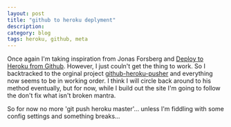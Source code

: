 ```yaml
---
layout: post
title: "github to heroku deplyment"
description:
category: blog
tags: heroku, github, meta
---
```

Once again I'm taking inspiration from Jonas Forsberg and [Deploy to Heroku from Github](http://jonasforsberg.se/2012/07/29/deploy-to-heroku-from-github). However, I just couln't get the thing to work. So I backtracked to the orginal project [github-heroku-pusher](https://github.com/ajlai/github-heroku-pusher) and everything now seems to be in working order. I think I will circle back around to his method eventually, but for now, while I build out the site I'm going to follow the don't fix what isn't broken mantra.

So for now no more 'git push heroku master'... unless I'm fiddling with some config settings and something breaks...
